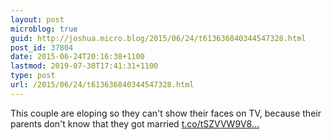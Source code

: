```yaml
---
layout: post
microblog: true
guid: http://joshua.micro.blog/2015/06/24/t613636840344547328.html
post_id: 37804
date: 2015-06-24T20:16:38+1100
lastmod: 2019-07-30T17:41:31+1100
type: post
url: /2015/06/24/t613636840344547328.html
---
```

This couple are eloping so they can't show their faces on TV, because their parents don't know that they got married [t.co/tSZVVW9V8...](http://t.co/tSZVVW9V8p)

